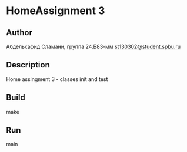# HomeAssignment 3
## Author

Абдельхафид Сламани, группа 24.Б83-мм
st130302@student.spbu.ru
## Description
Home assingment 3 - classes init and test 
## Build
make
## Run 
main